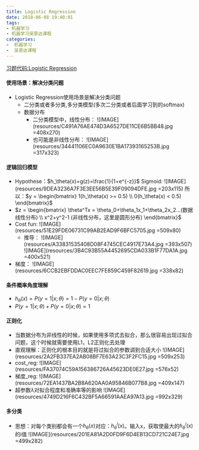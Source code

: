 ```yaml
---
title: Logistic Regression
date: 2018-06-08 19:40:01
tags: 
- 机器学习
- 机器学习吴恩达课程
categories: 
-  机器学习
-  吴恩达课程
---
```

[习题代码:Logistic Regression](https://github.com/yuancl/ml-algorithm/tree/master/exe2-LogisticRegression)
#### 使用场景：解决分类问题
- Logistic Regression使用场景是解决分类问题
  - 二分类或者多分类,多分类模型(多次二分类或者后面学习到的softmax)
  - 数据分布
    - 二分类模型中，线性分布：
      ![IMAGE](resources/C491A76AE474D3A6527DE11CE6B5BB48.jpg =408x270)
    - 也可能是非线性分布：
      ![IMAGE](resources/34441106EC0A9630E1BA17393165253B.jpg =317x323)
      
#### 逻辑回归模型
- Hypothese：$h_\theta(x)=g(z)=\frac{1}{1+e^{-z}}$
  Sigmoid:
  ![IMAGE](resources/9DEA3236A7F3E3EE56B5E39F09094DFE.jpg =203x115)
  所以：$y = \begin{bmatrix} 
  1(h_\theta(x) >= 0.5)
  \\ 
  0(h_\theta(x) < 0.5)
  \end{bmatrix}$
- $z = \begin{bmatrix} 
  \theta^Tx = \theta_0+\theta_1x_1+\theta_2x_2...(数据线性分布)
  \\ 
  x^2+y^2-1 (非线性分布，这里是圆形分布)
  \end{bmatrix}$
- Cost fun:
  ![IMAGE](resources/51E29FDE06731C99AB2EAD9F6BFC5705.jpg =509x80)
  - 推导：
    ![IMAGE](resources/A33831535408D08F4745CEC4917E73A4.jpg =393x507)
    ![IMAGE](resources/3B4C93B55A4452695CDA033B1F77DA1A.jpg =400x521)
- 梯度：
  ![IMAGE](resources/6CCB2EBFDDAC0EEC7FE859C459F82619.jpg =338x82)

#### 条件概率角度理解
- $h_\theta(x) = P(y=1|x;\theta) = 1-P(y=0|x;\theta)$
- $P(y=1|x;\theta) + P(y=0|x;\theta) = 1$

#### 正则化
- 当数据分布为非线性的时候，如果使用多项式去拟合，那么很容易出现过拟合问题，这个时候就需要使用L1，L2正则化去处理
- 直观理解：正则化的根本目的就是将过拟合的参数调到合适大小
  ![IMAGE](resources/2A2FB337EA2AB08BF7E63A23C3F2FC15.jpg =509x253)
- cost_reg:
  ![IMAGE](resources/FA37074C59A156386726A45623DE0E27.jpg =576x52)
- 梯度_reg:
  ![IMAGE](resources/72EA1437BA2B8A620AA0A95846B077B8.jpg =409x147)
- 超参数$\lambda$对拟合程度和准确率等的影响
  ![IMAGE](resources/4749D216F6C432BF5A66591AAEA97A13.jpg =992x329)

#### 多分类
- 思想：对每个类别都会有一个$h_\theta(x)$对应：$h_\theta^i(x)$。输入x，获取使最大的$h_\theta^i(x)$的i值
  ![IMAGE](resources/201EA81A2D0FD9F6D4EB13CD721C24E7.jpg =499x282)